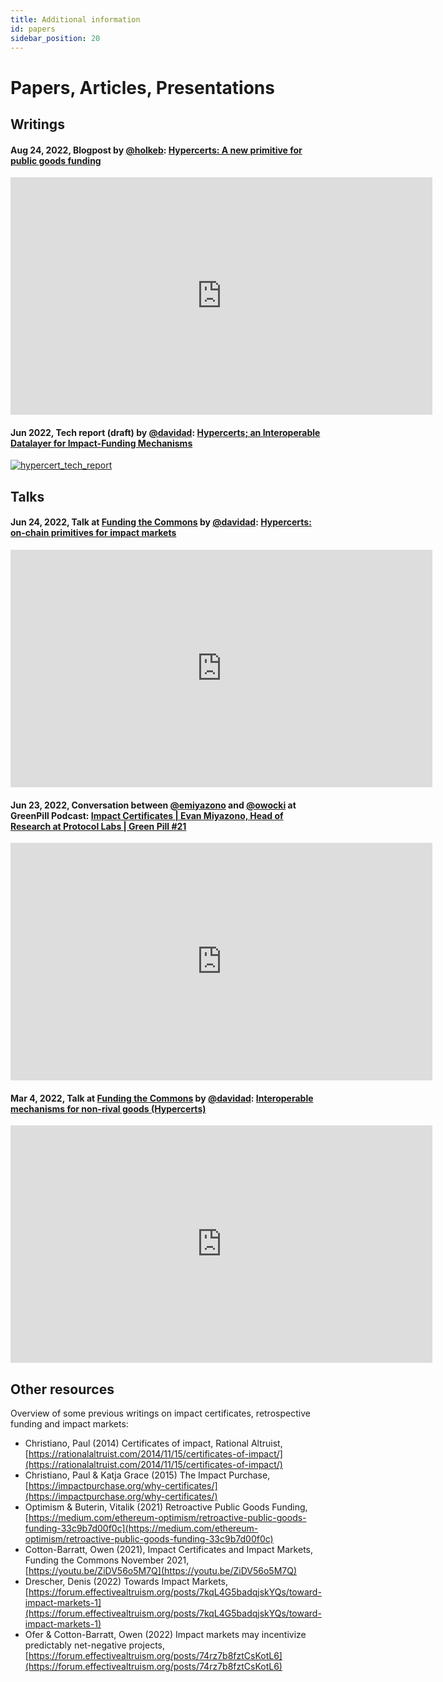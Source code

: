 ```yaml
---
title: Additional information
id: papers
sidebar_position: 20
---
```


# Papers, Articles, Presentations

## Writings

#### Aug 24, 2022, Blogpost by [@holkeb](https://twitter.com/holkeb): [Hypercerts: A new primitive for public goods funding](https://protocol.ai/blog/hypercert-new-primitive/)

<iframe width="675" height="380" src="https://protocol.ai/blog/hypercert-new-primitive/" frameborder="0"></iframe>

#### Jun 2022, Tech report (draft) by [@davidad](https://twitter.com/davidad): [Hypercerts; an Interoperable Datalayer for Impact-Funding Mechanisms](https://github.com/protocol/hypercerts-docs/blob/main/static/pdf/hypercerts_Tech_Report_draft.pdf)

[![hypercert_tech_report](https://raw.githubusercontent.com/protocol/hypercerts-docs/main/static/img/hypercert_tech_report.png)](https://github.com/protocol/hypercerts-docs/blob/main/static/pdf/hypercerts_Tech_Report_draft.pdf)

## Talks

#### Jun 24, 2022, Talk at [Funding the Commons](https://fundingthecommons.io/) by [@davidad](https://twitter.com/davidad): [Hypercerts: on-chain primitives for impact markets](https://youtu.be/2hOhOdCbBlU)

<iframe width="675" height="380" src="https://www.youtube.com/embed/2hOhOdCbBlU" frameborder="0" allow="accelerometer; autoplay; encrypted-media; gyroscope; picture-in-picture" allowfullscreen></iframe>

#### Jun 23, 2022, Conversation between [@emiyazono](http://twitter.com/emiyazono) and [@owocki](http://twitter.com/owocki) at GreenPill Podcast: [Impact Certificates | Evan Miyazono, Head of Research at Protocol Labs | Green Pill #21](https://youtu.be/kyo5SxtSJ9U)

<iframe width="675" height="380" src="https://www.youtube.com/embed/kyo5SxtSJ9U" frameborder="0" allow="accelerometer; autoplay; encrypted-media; gyroscope; picture-in-picture" allowfullscreen></iframe>

#### Mar 4, 2022, Talk at [Funding the Commons](https://fundingthecommons.io/) by [@davidad](https://twitter.com/davidad): [Interoperable mechanisms for non-rival goods (Hypercerts)](https://youtu.be/acbBeGcevok)

<iframe width="675" height="380" src="https://www.youtube.com/embed/acbBeGcevok" frameborder="0" allow="accelerometer; autoplay; encrypted-media; gyroscope; picture-in-picture" allowfullscreen></iframe>


## Other resources

Overview of some previous writings on impact certificates, retrospective funding and impact markets:
* Christiano, Paul (2014) Certificates of impact, Rational Altruist, [https://rationalaltruist.com/2014/11/15/certificates-of-impact/](https://rationalaltruist.com/2014/11/15/certificates-of-impact/)
* Christiano, Paul & Katja Grace (2015) The Impact Purchase, [https://impactpurchase.org/why-certificates/](https://impactpurchase.org/why-certificates/)
* Optimism & Buterin, Vitalik (2021) Retroactive Public Goods Funding, [https://medium.com/ethereum-optimism/retroactive-public-goods-funding-33c9b7d00f0c](https://medium.com/ethereum-optimism/retroactive-public-goods-funding-33c9b7d00f0c)
* Cotton-Barratt, Owen (2021), Impact Certificates and Impact Markets, Funding the Commons November 2021, [https://youtu.be/ZiDV56o5M7Q](https://youtu.be/ZiDV56o5M7Q)
* Drescher, Denis (2022) Towards Impact Markets, [https://forum.effectivealtruism.org/posts/7kqL4G5badqjskYQs/toward-impact-markets-1](https://forum.effectivealtruism.org/posts/7kqL4G5badqjskYQs/toward-impact-markets-1)
* Ofer & Cotton-Barratt, Owen (2022) Impact markets may incentivize predictably net-negative projects, [https://forum.effectivealtruism.org/posts/74rz7b8fztCsKotL6](https://forum.effectivealtruism.org/posts/74rz7b8fztCsKotL6)
